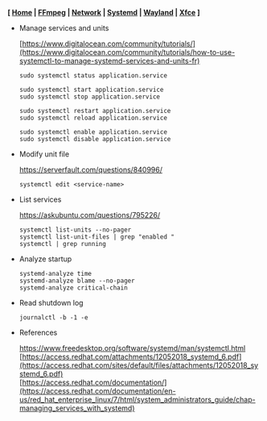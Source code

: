 **[ [Home](00-Home.html) | [FFmpeg](01-FFmpeg.html) | [Network](02-Network.html) | [Systemd](03-Systemd.html) | [Wayland](04-Wayland.html) | [Xfce](05-Xfce.html) ]**

* Manage services and units
    
    [https://www.digitalocean.com/community/tutorials/](https://www.digitalocean.com/community/tutorials/how-to-use-systemctl-to-manage-systemd-services-and-units-fr)
    ```
    sudo systemctl status application.service
    ```
    ```
    sudo systemctl start application.service
    sudo systemctl stop application.service
    ```
    ```
    sudo systemctl restart application.service
    sudo systemctl reload application.service
    ```
    ```
    sudo systemctl enable application.service
    sudo systemctl disable application.service
    ```

* Modify unit file
    
    https://serverfault.com/questions/840996/
    
    ```
    systemctl edit <service-name>
    ```

* List services
    
    https://askubuntu.com/questions/795226/
    ```
    systemctl list-units --no-pager
    systemctl list-unit-files | grep "enabled "
    systemctl | grep running
    ```

* Analyze startup
    ```
    systemd-analyze time
    systemd-analyze blame --no-pager
    systemd-analyze critical-chain
    ```
* Read shutdown log
    ```
    journalctl -b -1 -e
    ```
* References
    
    https://www.freedesktop.org/software/systemd/man/systemctl.html \
    [https://access.redhat.com/attachments/12052018_systemd_6.pdf](https://access.redhat.com/sites/default/files/attachments/12052018_systemd_6.pdf) \
    [https://access.redhat.com/documentation/](https://access.redhat.com/documentation/en-us/red_hat_enterprise_linux/7/html/system_administrators_guide/chap-managing_services_with_systemd)


